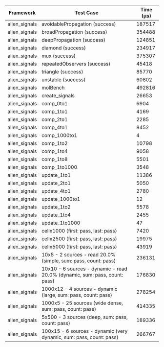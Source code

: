 | Framework | Test Case | Time (μs) |
| --- | --- | --- |
| alien_signals | avoidablePropagation (success) | 187517 |
| alien_signals | broadPropagation (success) | 354488 |
| alien_signals | deepPropagation (success) | 124851 |
| alien_signals | diamond (success) | 234917 |
| alien_signals | mux (success) | 375307 |
| alien_signals | repeatedObservers (success) | 45418 |
| alien_signals | triangle (success) | 85770 |
| alien_signals | unstable (success) | 60802 |
| alien_signals | molBench | 492816 |
| alien_signals | create_signals | 26653 |
| alien_signals | comp_0to1 | 6904 |
| alien_signals | comp_1to1 | 4169 |
| alien_signals | comp_2to1 | 2285 |
| alien_signals | comp_4to1 | 8452 |
| alien_signals | comp_1000to1 | 4 |
| alien_signals | comp_1to2 | 10798 |
| alien_signals | comp_1to4 | 9058 |
| alien_signals | comp_1to8 | 5501 |
| alien_signals | comp_1to1000 | 3548 |
| alien_signals | update_1to1 | 11386 |
| alien_signals | update_2to1 | 5050 |
| alien_signals | update_4to1 | 2780 |
| alien_signals | update_1000to1 | 12 |
| alien_signals | update_1to2 | 5578 |
| alien_signals | update_1to4 | 2455 |
| alien_signals | update_1to1000 | 47 |
| alien_signals | cellx1000 (first: pass, last: pass) | 7420 |
| alien_signals | cellx2500 (first: pass, last: pass) | 19975 |
| alien_signals | cellx5000 (first: pass, last: pass) | 43919 |
| alien_signals | 10x5 - 2 sources - read 20.0% (simple, sum: pass, count: pass) | 236131 |
| alien_signals | 10x10 - 6 sources - dynamic - read 20.0% (dynamic, sum: pass, count: pass) | 176830 |
| alien_signals | 1000x12 - 4 sources - dynamic (large, sum: pass, count: pass) | 278254 |
| alien_signals | 1000x5 - 25 sources (wide dense, sum: pass, count: pass) | 414335 |
| alien_signals | 5x500 - 3 sources (deep, sum: pass, count: pass) | 189336 |
| alien_signals | 100x15 - 6 sources - dynamic (very dynamic, sum: pass, count: pass) | 266767 |
